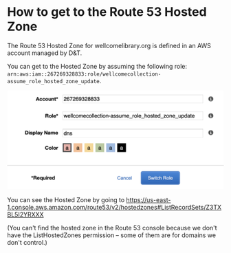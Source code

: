 # How to get to the Route 53 Hosted Zone

The Route 53 Hosted Zone for wellcomelibrary.org is defined in an AWS account managed by D&T.

You can get to the Hosted Zone by assuming the following role: `arn:aws:iam::267269328833:role/wellcomecollection-assume_role_hosted_zone_update`.

![Screenshot of the "assume role" screen in the AWS console with the account ID and role filled in.](assume_role.png)

You can see the Hosted Zone by going to <https://us-east-1.console.aws.amazon.com/route53/v2/hostedzones#ListRecordSets/Z3TXBL5I2YRXXX>

(You can't find the hosted zone in the Route 53 console because we don't have the ListHostedZones permission – some of them are for domains we don't control.)
